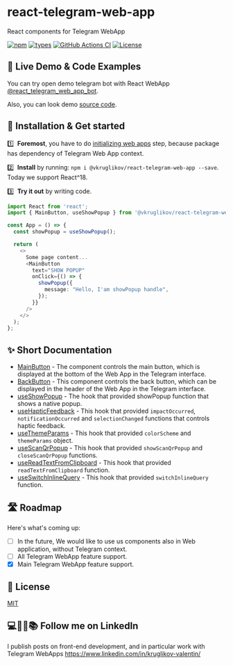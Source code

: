 # react-telegram-web-app

React components for Telegram WebApp

[![npm](https://img.shields.io/npm/v/@vkruglikov/react-telegram-web-app.svg)](https://www.npmjs.com/package/@vkruglikov/react-telegram-web-app)
[![types](https://badgen.net/npm/types/@vkruglikov/react-telegram-web-app)](https://npmjs.org/package/@vkruglikov/react-telegram-web-app)
[![GitHub Actions CI](https://github.com/vkruglikov/react-telegram-web-app/actions/workflows/release.yml/badge.svg)](https://github.com/vkruglikov/react-telegram-web-app/actions/workflows/release.yml)
[![License](https://badgen.net/github/license/vkruglikov/react-telegram-web-app)](https://github.com/vkruglikov/react-telegram-web-app/blob/master/LICENSE)

## 🔴 Live Demo & Code Examples

You can try open demo telegram bot with React WebApp [@react_telegram_web_app_bot](https://t.me/react_telegram_web_app_bot).

Also, you can look demo [source code](./demo/src).

## 🔧 Installation & Get started

1️⃣ &nbsp;**Foremost**, you have to do [initializing web apps](https://core.telegram.org/bots/webapps#initializing-web-apps) step, because package has dependency of Telegram Web App context.

2️⃣ &nbsp;**Install** by running: `npm i @vkruglikov/react-telegram-web-app --save`. Today we support React^18.

3️⃣ &nbsp;**Try it out** by writing code.

```typescript jsx
import React from 'react';
import { MainButton, useShowPopup } from '@vkruglikov/react-telegram-web-app';

const App = () => {
  const showPopup = useShowPopup();

  return (
    <>
      Some page content...
      <MainButton
        text="SHOW POPUP"
        onClick={() => {
          showPopup({
            message: "Hello, I'am showPopup handle",
          });
        }}
      />
    </>
  );
};
```

## ✨ Short Documentation

- [MainButton](./docs/README.md#mainbutton) -
  The component controls the main button, which is displayed at the bottom of the Web App in the Telegram interface.
- [BackButton](./docs/README.md#backbutton) -
  This component controls the back button, which can be displayed in the header of the Web App in the Telegram interface.
- [useShowPopup](./docs/README.md#useshowpopup) -
  The hook that provided showPopup function that shows a native popup.
- [useHapticFeedback](./docs/README.md#usehapticfeedback) -
  This hook that provided `impactOccurred`, `notificationOccurred` and `selectionChanged` functions that controls haptic feedback.
- [useThemeParams](./docs/README.md#usethemeparams) -
  This hook that provided `colorScheme` and `themeParams` object.
- [useScanQrPopup](./docs/README.md#usescanqrpopup) -
  This hook that provided `showScanQrPopup` and `closeScanQrPopup` functions.
- [useReadTextFromClipboard](./docs/README.md#usereadtextfromclipboard) -
  This hook that provided `readTextFromClipboard` function.
- [useSwitchInlineQuery](./docs/README.md#useswitchinlinequery) -
  This hook that provided `switchInlineQuery` function.

## 🛣 Roadmap

Here's what's coming up:

- [ ] In the future, We would like to use us components also in Web application, without Telegram context.
- [ ] All Telegram WebApp feature support.
- [x] Main Telegram WebApp feature support.

## 🥂 License

[MIT](./LICENSE)

## 💻👞🙊📚 Follow me on LinkedIn

I publish posts on front-end development, and in particular work with Telegram WebApps
https://www.linkedin.com/in/kruglikov-valentin/
